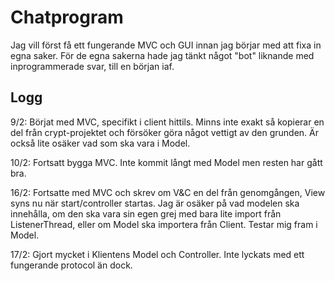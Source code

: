 # Chatprogram

Jag vill först få ett fungerande MVC och GUI innan 
jag börjar med att fixa in egna saker. För de egna 
sakerna hade jag tänkt något "bot" liknande med 
inprogrammerade svar, till en början iaf. 


## Logg

9/2: Börjat med MVC, specifikt i client hittils. 
Minns inte exakt så kopierar en del från crypt-projektet
och försöker göra något vettigt av den grunden. 
Är också lite osäker vad som ska vara i Model. 

10/2: Fortsatt bygga MVC. Inte kommit långt med 
Model men resten har gått bra. 

16/2: Fortsatte med MVC och skrev om V&C en del 
från genomgången, View syns nu när start/controller 
startas. Jag är osäker på vad modelen ska innehålla, 
om den ska vara sin egen grej med bara lite import 
från ListenerThread, eller om Model ska importera från 
Client. Testar mig fram i Model. 

17/2: Gjort mycket i Klientens Model och Controller. 
Inte lyckats med ett fungerande protocol än dock. 

